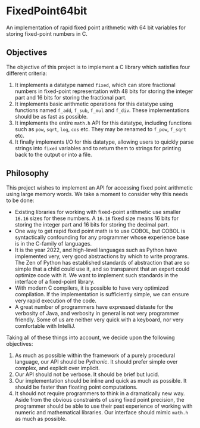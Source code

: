 # FixedPoint64bit
An implementation of rapid fixed point arithmetic with 64 bit variables for storing fixed-point numbers in C.

## Objectives

The objective of this project is to implement a C library which satisfies four different criteria:
  1. It implements a datatype named `fixed`, which can store fractional numbers in fixed-point representation with 48 bits for storing the integer part and 16 bits for storing the fractional part.
  2. It implements basic arithmetic operations for this datatype using functions named `f_add`, `f_sub`, `f_mul` and `f_div`. These implementations should be as fast as possible.
  3. It implements the entire `math.h` API for this datatype, including functions such as `pow`, `sqrt`, `log`, `cos` etc. They may be renamed to `f_pow`, `f_sqrt` etc.
  4. It finally implements I/O for this datatype, allowing users to quickly parse strings into `fixed` variables and to return them to strings for printing back to the output or into a file.
  
## Philosophy
This project wishes to implement an API for accessing fixed point arithmetic using large memory words. We take a moment to consider why this needs to be done:
  - Existing libraries for working with fixed-point arithmetic use smaller `16.16` sizes for these numbers. A `16.16` fixed size means 16 bits for storing the integer part and 16 bits for storing the decimal part.
  - One way to get rapid fixed point math is to use COBOL, but COBOL is syntactically confounding for any programmer whose experience base is in the C-family of languages.
  - It is the year 2022, and high-level languages such as Python have implemented very, very good abstractions by which to write programs. The Zen of Python has established standards of abstraction that are so simple that a child could use it, and so transparent that an expert could optimize code with it. We want to implement such standards in the interface of a fixed-point library.
  - With modern C compilers, it is possible to have very optimized compilation. If the implementation is sufficiently simple, we can ensure very rapid execution of the code.
  - A great number of programmers have expressed distaste for the verbosity of Java, and verbosity in general is not very programmer friendly. Some of us are neither very quick with a keyboard, nor very comfortable with IntelliJ.

Taking all of these things into account, we decide upon the following objectives:
  1. As much as possible within the framework of a purely procedural language, our API should be *Pythonic*. It should prefer simple over complex, and explicit over implicit.
  2. Our API should not be verbose. It should be brief but lucid.
  3. Our implementation should be inline and quick as much as possible. It should be faster than floating point computations.
  4. It should not require programmers to think in a dramatically new way. Aside from the obvious constraints of using fixed point precision, the programmer should be able to use their past experience of working with numeric and mathematical libraries. Our interface should mimic `math.h` as much as possible.

